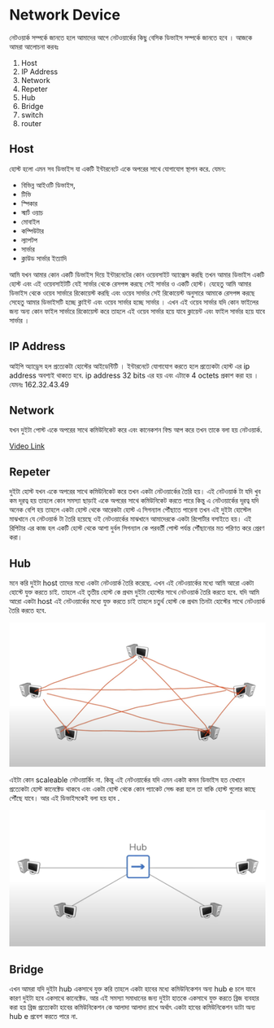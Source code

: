 
# Network Device

নেটওয়ার্ক সম্পর্কে জানতে হলে আমাদের আগে নেটওয়ার্কের কিছু বেসিক ডিভাইস সম্পর্কে জানতে হবে । আজকে আমরা আলোচনা করবঃ 

1. Host
2. IP Address
3. Network
4. Repeter
5. Hub
6. Bridge
7. switch
8. router

## Host

হোস্ট হলো এমন সব ডিভাইস যা একটি ইন্টারনেটে একে অপরের সাথে যোগাযোগ স্থাপন করে. যেমন:

- বিভিন্ন আইওটি ডিভাইস,
- টিভি
- স্পিকার
- স্মার্ট ওয়াচ
- মোবাইল
- কম্পিউটার
- ল্যাপটপ
- সার্ভার
- ক্লাউড সার্ভার ইত্যাদি

আমি যখন আমার কোন একটি ডিভাইস দিয়ে ইন্টারনেটের কোন ওয়েবসাইট অ্যাক্সেস করছি তখন আমার ডিভাইস একটি হোস্ট এবং এই ওয়েবসাইটটি যেই সার্ভার থেকে রেসপন্স করছে সেই সার্ভার ও একটি হোস্ট। যেহেতু আমি আমার ডিভাইস থেকে ওয়েব সার্ভারে রিকোয়েস্ট করছি এবং ওয়েব সার্ভার সেই রিকোয়েস্ট অনুসারে আমাকে রেসপন্স করছে সেহেতু আমার ডিভাইসটি হচ্ছে ক্লাইন্ট এবং ওয়েব সার্ভার হচ্ছে সার্ভার । এখন এই ওয়েব সার্ভার যদি কোন ফাইলের জন্য অন্য কোন ফাইল সার্ভারে রিকোয়েস্ট করে তাহলে এই ওয়েব সার্ভার হয়ে যাবে ক্লায়েন্ট এবং ফাইল সার্ভার হয়ে যাবে সার্ভার । 

## IP Address

আইপি অ্যাড্রেস হল প্রত্যেকটা হোস্টের আইডেন্টিটি ।  ইন্টারনেটে যোগাযোগ করতে হলে  প্রত্যেকটা হোস্ট এর ip address অবশ্যই থাকতে হবে. ip address 32 bits এর হয় এবং এটাকে 4 octets প্রকাশ করা হয় । যেমনঃ 162.32.43.49

## Network 

যখন দুইটা পোস্ট একে অপরের সাথে কমিউনিকেট করে এবং কানেকশন বিল্ড আপ করে তখন তাকে বলা হয় নেটওয়ার্ক.

[Video Link](https://www.youtube.com/watch?v=bj-Yfakjllc&list=PLIFyRwBY_4bRLmKfP1KnZA6rZbRHtxmXi)

## Repeter

দুইটা হোস্ট যখন একে অপরের সাথে কমিউনিকেট করে তখন একটা নেটওয়ার্কের তৈরি হয়। এই নেটওয়ার্ক টা যদি খুব কম দূরত্ব হয় তাহলে কোন সমস্যা ছাড়াই একে অপরের সাথে কমিউনিকেট করতে পারে কিন্তু এ নেটওয়ার্কের দূরত্ব যদি অনেক বেশি হয় তাহলে একটা হোস্ট থেকে আরেকটা হোস্ট এ সিগন্যাল পৌঁছাতে পারেনা তখন এই দুইটা হোস্টেল মাঝখানে যে নেটওয়ার্ক টা তৈরি হয়েছে ওই নেটওয়ার্কের মাঝখানে আমাদেরকে একটা রিপোর্টার বসাইতে হয়। এই রিপিটার এর কাজ হল একটি হোস্ট থেকে আশা দুর্বল সিগন্যাল কে পরবর্তী পোস্ট পর্যন্ত পৌঁছানোর মত পরিণত করে প্রেরণ করা। 

## Hub

মনে করি দুইটা host তাদের মধ্যে একটা নেটওয়ার্ক তৈরি করেছে. এখন এই নেটওয়ার্কের মধ্যে আমি আরো একটা হোস্টে যুক্ত করতে চাই. তাহলে এই তৃতীয় হোস্ট কে প্রথম দুইটা হোস্টের সাথে নেটওয়ার্ক তৈরি করতে হবে. যদি আমি আরো একটা host এই নেটওয়ার্কের মধ্যে যুক্ত করতে চাই তাহলে চতুর্থ হোস্ট কে প্রথম তিনটা হোস্টের সাথে নেটওয়ার্ক তৈরি করতে হবে. 


![without hub image](/asset/withoutHub.png)

এইটা কোন scaleable নেটওয়ার্কিং না. কিন্তু এই নেটওয়ার্কের যদি এমন একটা কমন ডিভাইস হত যেখানে প্রত্যেকটা হোস্ট কানেক্টেড থাকবে এবং একটা হোস্ট থেকে কোন প্যাকেট সেন্ড করা হলে তা বাকি হোস্ট গুলোর কাছে পৌঁছে যাবে। আর এই ডিভাইসকেই বলা হয় হাব .

![with hub image](/asset/withHub.png)

## Bridge

এখন আমরা যদি দুইটা hub একসাথে যুক্ত করি তাহলে একটা হাবের মধ্যে কমিউনিকেশন অন্য hub e চলে যাবে কারণ দুইটা হবে একসাথে কানেক্টেড. আর এই সমস্যা সমাধানের জন্য দুইটা হাতকে একসাথে যুক্ত করতে ব্রিজ ব্যবহার করা হয় ব্রিজ প্রত্যেকটা হাবের কমিউনিকেশন কে আলাদা আলাদা রাখে অর্থাৎ একটা হাবের কমিউনিকেশন ডাটা অন্য hub e প্রবেশ করতে পারে না. 

